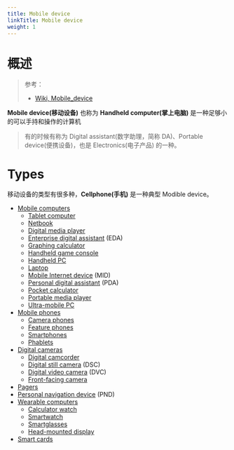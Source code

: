 ```yaml
---
title: Mobile device
linkTitle: Mobile device
weight: 1
---
```


# 概述

> 参考：
>
> - [Wiki, Mobile_device](https://en.wikipedia.org/wiki/Mobile_device)

**Mobile device(移动设备)** 也称为 **Handheld computer(掌上电脑)** 是一种足够小的可以手持和操作的计算机

> 有的时候有称为 Digital assistant(数字助理，简称 DA)、Portable device(便携设备)，也是 Electronics(电子产品) 的一种。

# Types

移动设备的类型有很多种，**Cellphone(手机)** 是一种典型 Modible device。

- [Mobile computers](https://en.wikipedia.org/wiki/Mobile_computing "Mobile computing")
  - [Tablet computer](https://en.wikipedia.org/wiki/Tablet_computer "Tablet computer")
  - [Netbook](https://en.wikipedia.org/wiki/Netbook "Netbook")
  - [Digital media player](https://en.wikipedia.org/wiki/Digital_media_player "Digital media player")
  - [Enterprise digital assistant](https://en.wikipedia.org/wiki/Enterprise_digital_assistant "Enterprise digital assistant") (EDA)
  - [Graphing calculator](https://en.wikipedia.org/wiki/Graphing_calculator "Graphing calculator")
  - [Handheld game console](https://en.wikipedia.org/wiki/Handheld_game_console "Handheld game console")
  - [Handheld PC](https://en.wikipedia.org/wiki/Handheld_PC "Handheld PC")
  - [Laptop](https://en.wikipedia.org/wiki/Laptop "Laptop")
  - [Mobile Internet device](https://en.wikipedia.org/wiki/Mobile_Internet_device "Mobile Internet device") (MID)
  - [Personal digital assistant](https://en.wikipedia.org/wiki/Personal_digital_assistant "Personal digital assistant") (PDA)
  - [Pocket calculator](https://en.wikipedia.org/wiki/Pocket_calculator "Pocket calculator")
  - [Portable media player](https://en.wikipedia.org/wiki/Portable_media_player "Portable media player")
  - [Ultra-mobile PC](https://en.wikipedia.org/wiki/Ultra-mobile_PC "Ultra-mobile PC")
- [Mobile phones](https://en.wikipedia.org/wiki/Mobile_phones "Mobile phones")
  - [Camera phones](https://en.wikipedia.org/wiki/Camera_phones "Camera phones")
  - [Feature phones](https://en.wikipedia.org/wiki/Feature_phone "Feature phone")
  - [Smartphones](https://en.wikipedia.org/wiki/Smartphones "Smartphones")
  - [Phablets](https://en.wikipedia.org/wiki/Phablets "Phablets")
- [Digital cameras](https://en.wikipedia.org/wiki/Digital_cameras "Digital cameras")
  - [Digital camcorder](https://en.wikipedia.org/wiki/Digital_camcorder "Digital camcorder")
  - [Digital still camera](https://en.wikipedia.org/wiki/Digital_still_camera "Digital still camera") (DSC)
  - [Digital video camera](https://en.wikipedia.org/wiki/Digital_video_camera) (DVC)
  - [Front-facing camera](https://en.wikipedia.org/wiki/Front-facing_camera "Front-facing camera")
- [Pagers](https://en.wikipedia.org/wiki/Pagers "Pagers")
- [Personal navigation device](https://en.wikipedia.org/wiki/Personal_navigation_device "Personal navigation device") (PND)
- [Wearable computers](https://en.wikipedia.org/wiki/Wearable_computers "Wearable computers")
  - [Calculator watch](https://en.wikipedia.org/wiki/Calculator_watch "Calculator watch")
  - [Smartwatch](https://en.wikipedia.org/wiki/Smartwatch "Smartwatch")
  - [Smartglasses](https://en.wikipedia.org/wiki/Smartglasses "Smartglasses")
  - [Head-mounted display](https://en.wikipedia.org/wiki/Head-mounted_display "Head-mounted display")
- [Smart cards](https://en.wikipedia.org/wiki/Smart_cards "Smart cards")
